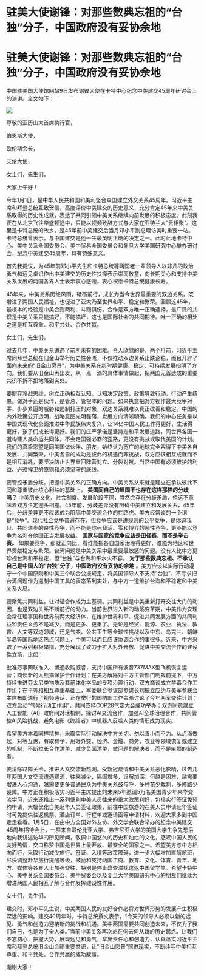 # 驻美大使谢锋：对那些数典忘祖的“台独”分子，中国政府没有妥协余地

# 驻美大使谢锋：对那些数典忘祖的“台独”分子，中国政府没有妥协余地

中国驻美国大使馆网站9日发布谢锋大使在卡特中心纪念中美建交45周年研讨会上的演讲。全文如下：

![](https://inews.gtimg.com/om_bt/OJUAsyBXjy9y5tVBmJV5p6P1-K6BR4r4RP_96bZBlgib4AA/1000)

尊敬的亚历山大首席执行官，

伯恩斯大使，

欧伦斯会长，

艾伦大使，

女士们，先生们，

大家上午好！

今年1月1日，是中华人民共和国和美利坚合众国建立外交关系45周年。习近平主席和拜登总统互致贺信，高度评价中美建交的历史意义，充分肯定45年来中美关系取得的历史性成就，表达了共同引领中美关系继续向前发展的积极态度。此刻我正在从北京飞往华盛顿途中，只能以视频致辞方式与大家在亚特兰大“云相聚”。这里是卡特总统的故乡，是45年前中美建交后当月邓小平副总理访美时重要一站。卡特总统曾表示，与中国建交是他一生最英明正确的决定之一。此时此地卡特中心、美中关系全国委员会、美中贸易全国委员会和复旦大学美国研究中心举办研讨会，纪念中美建交45周年，具有特殊意义。

首先我提议，为45年前邓小平先生和卡特总统等两国老一辈领导人以非凡的政治勇气和远见卓识作出中美建交的历史性抉择表示崇高敬意，向长期关心和支持中美关系发展的两国各界人士表示衷心感谢，衷心祝愿卡特总统健康长寿。

45年来，中美关系历经风雨，砥砺前行，成长为当今世界最重要的双边关系，既增进了两国人民福祉，也促进了亚太乃至世界和平、稳定和繁荣。回顾这45年，最根本的经验是中美合则两利、斗则俱伤，合作是双方唯一正确选择。最广泛的共识是中美关系只能搞好，不能搞坏，这也是国际社会的共同期待。唯一正确的相处之道是相互尊重、和平共处、合作共赢。

女士们，先生们，

过去几年，中美关系遭遇了前所未有的困难。令人欣慰的是，两个月前，习近平主席同拜登总统在旧金山举行历史性会晤，不仅推动双边关系止跌企稳，而且开辟了面向未来的“旧金山愿景”，为中美关系在新时期健康、稳定、可持续发展指明了方向。我们要从旧金山再出发，从一点一滴的具体事情做起，把两国元首达成的重要共识不折不扣地落到实处。

要摒弃冷战思维，树立正确相互认知。认知决定政策，政策导致行动，行动产生结果。做对手还是伙伴，是管总、管根本的问题。如果执意把对方视作最大竞争对手、步步紧逼的威胁和遏制打压的对象，双边关系就难以真正改善和稳定。中国的内外政策公开透明，战略意图光明磊落，发展方向清晰明确。我们的中心任务是以中国式现代化全面推进中华民族伟大复兴，让14亿中国人民工作得更好，生活得更好，孩子们成长得更好。我们的庄严承诺是坚持走和平发展道路，同世界各国一道构建人类命运共同体，不会走国强必霸的歪路，更没有挑战或取代美国的计划。我们的真挚愿望是同美国做伙伴、朋友，始终认为宽广的地球完全容得下中美各自发展、共同繁荣，中美各自的成功是彼此的机遇而非挑战，双方应该相互成就而不是相互消耗，要坚决防止世界重回阵营对立、分裂对抗。当然中国有必须维护的利益、必须捍卫的原则和必须坚守的底线。

要管控矛盾分歧，把握中美关系的正确方向。中美关系从来就是建立在承认彼此不同和尊重彼此核心利益的基础上。 **美国同自己的盟国不也存在这样那样的分歧吗？**
中美历史文化、社会制度、发展阶段不同，当然会存在分歧矛盾，但这不意味着双方注定迎头相撞。45年前，分歧差异没有阻碍中美建立和发展关系，45年后，分歧差异更不应该成为阻隔中美交流合作的拦路虎。美方经常谈的一个词是“竞争”。现代社会竞争普遍存在，但竞争应该是讲规则的公平竞争，是你追我赶、共同进步的良性竞争，而不能是你死我活、零和博弈的恶性竞争，更不能以竞争为名剥夺他国正当发展权益。
**国家与国家的竞争应该是田径赛，而不是拳击赛。**
如果要竞争，那就正向比，看谁能把各自国家治理得更好，谁能为地区和世界贡献稳定与繁荣。台湾问题是中美关系中最重要最敏感的问题。没有人比中方更珍视台海和平稳定，但“台独”与台海和平水火不容，
**对于那些数典忘祖、不承认自己是中国人的“台独”分子，中国政府没有妥协的余地**
。美方应该以实际行动遵守一个中国原则和中美三个联合公报规定，将美国领导人不支持“台独”、不寻求把台湾问题作为遏制中国工具的表态落到实处，与中方一道维护台海和平稳定和中美关系大局。

要聚焦共同利益，让对话合作成为主基调。共同利益是中美重新打开交往大门的动因，也是双边关系不断前行的动力。当前世界进入新的动荡变革期，中美作为安理会常任理事国和世界前两大经济体，在维护世界和平、促进共同发展方面的共同利益和责任义务不是减少，而是更多、更重了。无论是经贸、能源、农业、执法、教育、人文等双边领域，还是气变、公共卫生等全球性挑战以及中东、乌克兰、朝鲜半岛等国际地区热点问题上，中美可以而且应该协调合作的事很多。近来，中方采取了一系列积极举措，充分展现了致力于扩大对外开放、促进中美交流合作的建设性立场，比如：

批准万事网联准入、博通收购威睿，支持中国所有波音737MAX型飞机恢复运营；商谈新的大熊猫保护合作计划；在美方解除对中方主管部门制裁前提下，中方持续推进芬太尼类物质及其前体化学品的专项治理行动，双方商谈成立禁毒合作工作组；在平等和相互尊重基础上，军委联合参谋部参谋长刘振立应约与美军参联会主席布朗进行了视频通话，正在举行的国防部工作会晤讨论了今年两军交往计划；双方启动“气候行动工作组”，共同支持COP28气变大会成功举办；双方同意建立人工智能（AI）政府间对话机制，探讨AI交流合作，加强AI全球治理合作，共同管控AI风险挑战，避免电影《终结者》中机器人反噬人类的情形成为现实。

希望美方本着同样精神，采取实际行动解决中方关切。勿以善小而不为。从点滴做起，对等互惠，有取有予，用好外交、经济、金融、商务、农业等领域恢复或建立的机制，不断拉长合作清单、减少负面清单，做问题的解决者，而不是麻烦的制造者。

要清除路障关卡，推进人文交流新热潮。受新冠疫情和中美关系恶化影响，过去几年两国人文交流遭遇寒流，往来减少，隔阂增多，误解加深。但越是困难，越需要增进人心沟通，越需要更多普通民众为中美关系鼓与呼，多种花少栽刺，多修路少设障。中方正在积极落实习近平主席提出的未来5年邀请5万名美国青少年来华交流学习，近来还推出一系列便利中美人员往来的重大政策利好，包括实行签证免预约申请，大幅优化自美赴华人员签证政策，前往中国旅游的在美人员申请赴华签证时可免提供往返机票、酒店订单、行程单或邀请函等申请材料，欢迎大家多到中国走走看看。1月5日，在由中方全国对外友协、外交学会联合举办的纪念中美建交45周年招待会上，一群来自哥伦比亚大学、弗吉尼亚大学的美国大学生争先恐后地向我讲述访华的所见所闻，敬佩中国悠久的历史和灿烂的文化，感叹中国人民的友好热情，交口称赞中国是世界上最开放、最安全的国家之一。希望美方与中方相向而行，采取行动减少旅行、签证、入境等政策障碍，进一步大幅增加直航航班，尽快调整赴华旅行提醒等级，鼓励和支持两国工商、教育、文化、体育、青年、地方、媒体等各界人士加强交往，特别是停止盘查滋扰遣返中国留学生。希望卡特中心、美中关系全国委员会、美中贸委会以及复旦大学美国研究中心的朋友们继续为增进两国人民相互了解与合作发挥建设性作用。

女士们，先生们，

建交时，邓小平先生说，中美两国人民的友好合作必将对世界形势的发展产生积极深远的影响。建交40周年时，卡特总统撰文表示，“今天的领导人必须以新的远见、勇气和创造力迎接新的挑战和机遇。美中两国需要共同创造未来，不仅为了我们自己，也是为了全人类。”当前中美关系再次站在何去何从新的历史起点。让我们不忘初心，把握大势，展现远见和勇气，拿出责任心和创造力，认真落实习近平主席和拜登总统旧金山会晤重要共识，让“旧金山愿景”照进现实，不断续写中美相互尊重、和平共处、合作共赢的成功故事。

谢谢大家！

